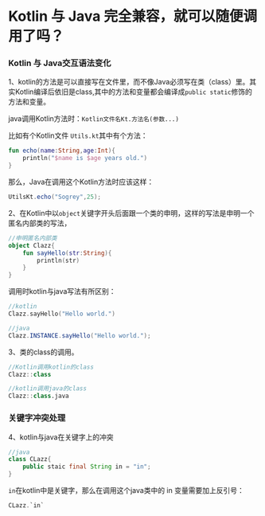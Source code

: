 # Kotlin 与 Java 完全兼容，就可以随便调用了吗？

### Kotlin 与 Java交互语法变化

1、kotlin的方法是可以直接写在文件里，而不像Java必须写在类（class）里。其实Kotlin编译后依旧是class,其中的方法和变量都会编译成`public static`修饰的方法和变量。

java调用Kotlin方法时：`Kotlin文件名Kt.方法名(参数...)`

比如有个Kotlin文件 `Utils.kt`其中有个方法：

``` kotlin
fun echo(name:String,age:Int){
    println("$name is $age years old.")
}
```

那么，Java在调用这个Kotlin方法时应该这样：

``` java
UtilsKt.echo("Sogrey",25);
```

2、在Kotlin中以`object`关键字开头后面跟一个类的申明，这样的写法是申明一个匿名内部类的写法，

``` kotlin
//申明匿名内部类
object Clazz{
    fun sayHello(str:String){
        println(str)
    }
}
```

调用时kotlin与java写法有所区别：

``` kotlin
//kotlin
Clazz.sayHello("Hello world.")
```

``` java
//java
Clazz.INSTANCE.sayHello("Hello world.");
```

3、类的class的调用。

``` java
//Kotlin调用kotlin的class
Clazz::class
```

``` kotlin
//kotlin调用java的class
Clazz::class.java
```

### 关键字冲突处理

4、kotlin与java在关键字上的冲突

``` java
//java
class CLazz{
    public staic final String in = "in";
}
```

`in`在kotlin中是关键字，那么在调用这个java类中的 in 变量需要加上反引号：

``` kotlin
CLazz.`in`
```

